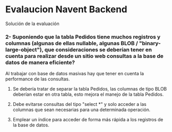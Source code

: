 # Evalaucion Navent Backend
Solución de la evaluación

### 2- Suponiendo que la tabla Pedidos tiene muchos registros y columnas (algunas de ellas nullable, algunas BLOB / "binary-large-object"), que consideraciones se deberían tener en cuenta para realizar desde un sitio web consultas a la base de datos de manera eficiente?

Al trabajar con base de datos masivas hay que tener en cuenta la performance de las consultas.

1. Se debería tratar de separar la tabla Pedidos, las columnas de tipo BLOB deberían estar en otra tabla, esto mejora el manejo de la tabla Pedidos.

2. Debe evitarse consultas del tipo "select *" y solo acceder a las columnas que sean necesarias para una determinada operación.

3. Emplear un índice para acceder de forma más rápida a los registros de la base de datos. 
